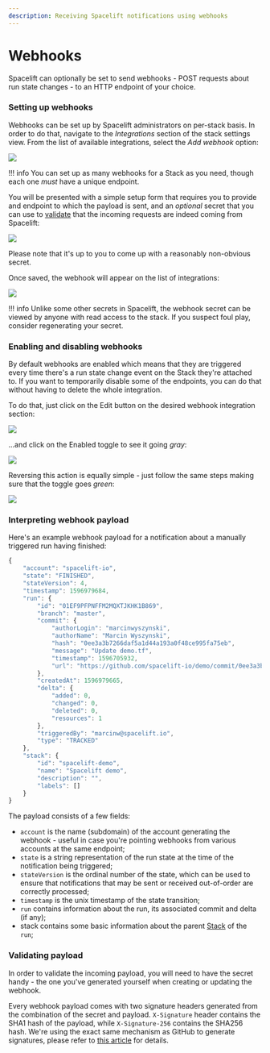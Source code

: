 ```yaml
---
description: Receiving Spacelift notifications using webhooks
---
```


# Webhooks

Spacelift can optionally be set to send webhooks - POST requests about run state changes - to an HTTP endpoint of your choice.&#x20;

### Setting up webhooks

Webhooks can be set up by Spacelift administrators on per-stack basis. In order to do that, navigate to the _Integrations_ section of the stack settings view. From the list of available integrations, select the _Add webhook_ option:

![](../assets/screenshots/Mouse\_Highlight\_Overlay\_and\_Edit\_stack\_·\_Spacelift\_demo.png)

!!! info
    You can set up as many webhooks for a Stack as you need, though each one _must_ have a unique endpoint.

You will be presented with a simple setup form that requires you to provide and endpoint to which the payload is sent, and an _optional_ secret that you can use to [validate](webhooks.md#validating-payload) that the incoming requests are indeed coming from Spacelift:

![](<../assets/screenshots/Mouse\_Highlight\_Overlay\_and\_Edit\_stack\_·\_Spacelift\_demo (1).png>)

Please note that it's up to you to come up with a reasonably non-obvious secret.

Once saved, the webhook will appear on the list of integrations:

![](../assets/screenshots/Mouse\_Highlight\_Overlay.png)

!!! info
    Unlike some other secrets in Spacelift, the webhook secret can be viewed by anyone with read access to the stack. If you suspect foul play, consider regenerating your secret.

### Enabling and disabling webhooks

By default webhooks are enabled which means that they are triggered every time there's a run state change event on the Stack they're attached to. If you want to temporarily disable some of the endpoints, you can do that without having to delete the whole integration.

To do that, just click on the Edit button on the desired webhook integration section:

![](<../assets/screenshots/Mouse\_Highlight\_Overlay (1).png>)

...and click on the Enabled toggle to see it going _gray_:

![](<../assets/screenshots/Mouse\_Highlight\_Overlay (2).png>)

Reversing this action is equally simple - just follow the same steps making sure that the toggle goes _green_:

![](<../assets/screenshots/Mouse\_Highlight\_Overlay (3).png>)

### Interpreting webhook payload

Here's an example webhook payload for a notification about a manually triggered run having finished:

```javascript
{
    "account": "spacelift-io",
    "state": "FINISHED",
    "stateVersion": 4,
    "timestamp": 1596979684,
    "run": {
        "id": "01EF9PFPNFFM2MQXTJKHK1B869",
        "branch": "master",
        "commit": {
            "authorLogin": "marcinwyszynski",
            "authorName": "Marcin Wyszynski",
            "hash": "0ee3a3b7266daf5a1d44a193a0f48ce995fa75eb",
            "message": "Update demo.tf",
            "timestamp": 1596705932,
            "url": "https://github.com/spacelift-io/demo/commit/0ee3a3b7266daf5a1d44a193a0f48ce995fa75eb"
        },
        "createdAt": 1596979665,
        "delta": {
            "added": 0,
            "changed": 0,
            "deleted": 0,
            "resources": 1
        },
        "triggeredBy": "marcinw@spacelift.io",
        "type": "TRACKED"
    },
    "stack": {
        "id": "spacelift-demo",
        "name": "Spacelift demo",
        "description": "",
        "labels": []
    }
}
```

The payload consists of a few fields:

* `account` is the name (subdomain) of the account generating the webhook - useful in case you're pointing webhooks from various accounts at the same endpoint;&#x20;
* `state` is a string representation of the run state at the time of the notification being triggered;
* `stateVersion` is the ordinal number of the state, which can be used to ensure that notifications that may be sent or received out-of-order are correctly processed;
* `timestamp` is the unix timestamp of the state transition;
* `run` contains information about the run, its associated commit and delta (if any);
* stack contains some basic information about the parent [Stack](../concepts/stack/) of the `run`;

### Validating payload

In order to validate the incoming payload, you will need to have the secret handy - the one you've generated yourself when creating or updating the webhook.

Every webhook payload comes with two signature headers generated from the combination of the secret and payload. `X-Signature` header contains the SHA1 hash of the payload, while `X-Signature-256` contains the SHA256 hash. We're using the exact same mechanism as GitHub to generate signatures, please refer to [this article](https://medium.com/@vampiire/how-to-verify-the-authenticity-of-a-github-apps-webhook-payload-8d63ccc81a24) for details.
